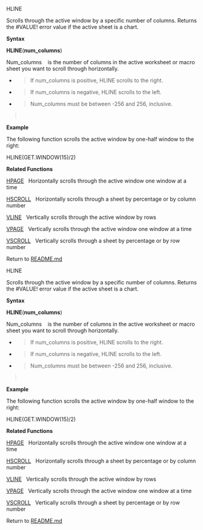 HLINE

Scrolls through the active window by a specific number of columns.
Returns the \#VALUE\! error value if the active sheet is a chart.

**Syntax**

**HLINE**(**num\_columns**)

Num\_columns    is the number of columns in the active worksheet or
macro sheet you want to scroll through horizontally.

  - > If num\_columns is positive, HLINE scrolls to the right.

  - > If num\_columns is negative, HLINE scrolls to the left.

  - > Num\_columns must be between -256 and 256, inclusive.

>  

**Example**

The following function scrolls the active window by one-half window to
the right:

HLINE(GET.WINDOW(15)/2)

**Related Functions**

[HPAGE](HPAGE.md)   Horizontally scrolls through the active window one window at a
time

[HSCROLL](HSCROLL.md)   Horizontally scrolls through a sheet by percentage or by
column number

[VLINE](VLINE.md)   Vertically scrolls through the active window by rows

[VPAGE](VPAGE.md)   Vertically scrolls through the active window one window at a
time

[VSCROLL](VSCROLL.md)   Vertically scrolls through a sheet by percentage or by row
number



Return to [README.md](README.md)

HLINE

Scrolls through the active window by a specific number of columns.
Returns the \#VALUE\! error value if the active sheet is a chart.

**Syntax**

**HLINE**(**num\_columns**)

Num\_columns    is the number of columns in the active worksheet or
macro sheet you want to scroll through horizontally.

  - > If num\_columns is positive, HLINE scrolls to the right.

  - > If num\_columns is negative, HLINE scrolls to the left.

  - > Num\_columns must be between -256 and 256, inclusive.

>  

**Example**

The following function scrolls the active window by one-half window to
the right:

HLINE(GET.WINDOW(15)/2)

**Related Functions**

[HPAGE](HPAGE.md)   Horizontally scrolls through the active window one window at a
time

[HSCROLL](HSCROLL.md)   Horizontally scrolls through a sheet by percentage or by
column number

[VLINE](VLINE.md)   Vertically scrolls through the active window by rows

[VPAGE](VPAGE.md)   Vertically scrolls through the active window one window at a
time

[VSCROLL](VSCROLL.md)   Vertically scrolls through a sheet by percentage or by row
number



Return to [README.md](README.md)

